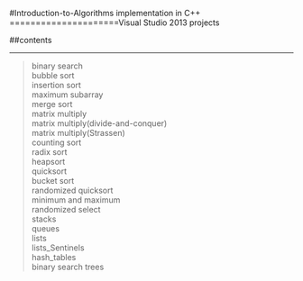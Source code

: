 #Introduction-to-Algorithms implementation in C++
=====================Visual Studio 2013 projects

##contents
- - - -
>binary search<br>
>bubble sort<br>
>insertion sort<br>
>maximum subarray<br>
>merge sort<br>
>matrix multiply<br>
>matrix multiply(divide-and-conquer)<br>
>matrix multiply(Strassen)<br>
>counting sort<br>
>radix sort<br>
>heapsort<br>
>quicksort<br>
>bucket sort<br>
>randomized quicksort<br>
>minimum and maximum<br>
>randomized select<br>
>stacks<br>
>queues<br>
>lists<br>
>lists_Sentinels<br>
>hash_tables<br>
>binary search trees<br>
